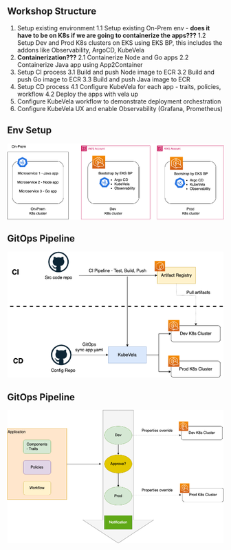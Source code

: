 ## Workshop Structure

1. Setup existing environment
1.1 Setup existing On-Prem env - **does it have to be on K8s if we are going to containerize the apps???**
1.2 Setup Dev and Prod K8s clusters on EKS using EKS BP, this includes the addons like Observability, ArgoCD, KubeVela
2. **Containerization???**
2.1 Containerize Node and Go apps
2.2 Containerize Java app using App2Container
3. Setup CI process
3.1 Build and push Node image to ECR
3.2 Build and push Go image to ECR
3.3 Build and push Java image to ECR
4. Setup CD process
4.1 Configure KubeVela for each app - traits, policies, workflow
4.2 Deploy the apps with vela up
5. Configure KubeVela workflow to demonstrate deployment orchestration
6. Configure KubeVela UX and enable Observability (Grafana, Prometheus)


## Env Setup

![Env Setup](images/env-setup.png)

## GitOps Pipeline

![GitOps Pipeline](images/gitops-pipeline.png)

## GitOps Pipeline

![CD Orchestration](images/orchestration.png)